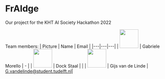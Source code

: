 # FrAIdge

Our project for the KHT AI Society Hackathon 2022

Team members:
| Picture | Name | Email |
|---|---|---|
| <img src="?width=400" width="60"/>   |  Gabriele Morello |  - |
| <img src="?width=400" width="60"/>   | Dock Staal | |
| <img src="https://gitlab.ewi.tudelft.nl/uploads/-/system/user/avatar/3096/avatar.png?width=400" width="60"/> |  Gijs van de Linde | G.vandelinde@student.tudelft.nl|
